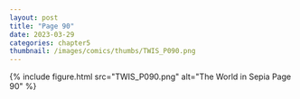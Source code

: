 ```yaml
---
layout: post
title: "Page 90"
date: 2023-03-29
categories: chapter5
thumbnail: /images/comics/thumbs/TWIS_P090.png
---
```


{% include figure.html src="TWIS_P090.png" alt="The World in Sepia Page 90" %}